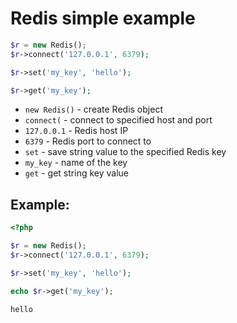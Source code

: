 # Redis simple example

```php
$r = new Redis(); 
$r->connect('127.0.0.1', 6379);

$r->set('my_key', 'hello');

$r->get('my_key');
```

- `new Redis()` - create Redis object
- `connect(` - connect to specified host and port
- `127.0.0.1` - Redis host IP
- `6379` - Redis port to connect to
- `set` - save string value to the specified Redis key
- `my_key` - name of the key
- `get` - get string key value

## Example: 
```php
<?php

$r = new Redis(); 
$r->connect('127.0.0.1', 6379); 

$r->set('my_key', 'hello');

echo $r->get('my_key');
```
```
hello
```


